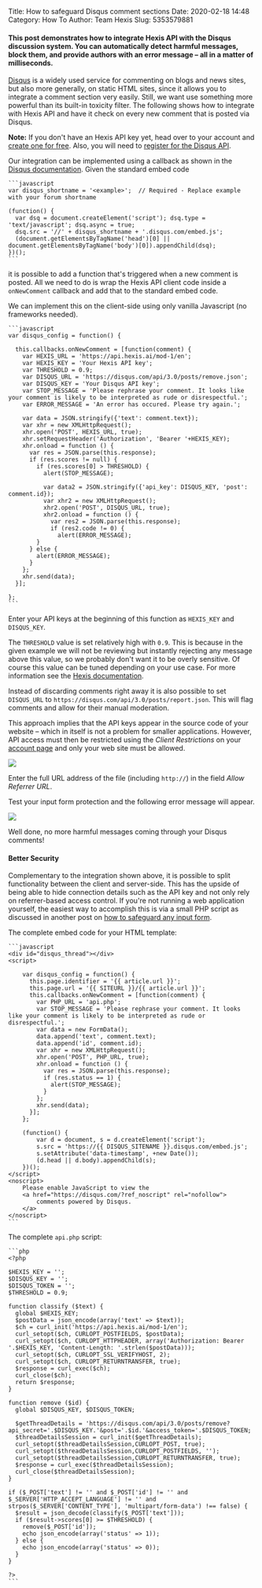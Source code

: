 Title: How to safeguard Disqus comment sections
Date: 2020-02-18 14:48
Category: How To
Author: Team Hexis
Slug: 5353579881

#### This post demonstrates how to integrate Hexis API with the Disqus discussion system. You can automatically detect harmful messages, block them, and provide authors with an error message &ndash; all in a matter of milliseconds.

[Disqus](https://disqus.com) is a widely used service for commenting on blogs and news sites, but also more generally, on static HTML sites, since it allows you to integrate a comment section very easily. Still, we want use something more powerful than its built-in toxicity filter. The following shows how to integrate with Hexis API and have it check on every new comment that is posted via Disqus.

**Note:** If you don't have an Hexis API key yet, head over to your account and [create one for free](https://hexis.ai/en/account/token). Also, you will need to [register for the Disqus API](https://disqus.com/api/applications/).

Our integration can be implemented using a callback as shown in the [Disqus documentation](https://help.disqus.com/en/articles/1717088-capture-disqus-commenting-activity-via-callbacks). Given the standard embed code

    ```javascript
    var disqus_shortname = '<example>';  // Required - Replace example with your forum shortname

    (function() {
      var dsq = document.createElement('script'); dsq.type = 'text/javascript'; dsq.async = true;
      dsq.src = '//' + disqus_shortname + '.disqus.com/embed.js';
      (document.getElementsByTagName('head')[0] || document.getElementsByTagName('body')[0]).appendChild(dsq);
    })();
    ```

it is possible to add a function that's triggered when a new comment is posted. All we need to do is wrap the Hexis API client code inside a `onNewComment` callback and add that to the standard embed code.

We can implement this on the client-side using only vanilla Javascript (no frameworks needed).

    ```javascript
    var disqus_config = function() {
      
      this.callbacks.onNewComment = [function(comment) {
        var HEXIS_URL = 'https://api.hexis.ai/mod-1/en';
        var HEXIS_KEY = 'Your Hexis API key';
        var THRESHOLD = 0.9;
        var DISQUS_URL = 'https://disqus.com/api/3.0/posts/remove.json';
        var DISQUS_KEY = 'Your Disqus API key';
        var STOP_MESSAGE = 'Please rephrase your comment. It looks like your comment is likely to be interpreted as rude or disrespectful.';
        var ERROR_MESSAGE = 'An error has occured. Please try again.';

        var data = JSON.stringify({'text': comment.text});
        var xhr = new XMLHttpRequest();
        xhr.open('POST', HEXIS_URL, true);
        xhr.setRequestHeader('Authorization', 'Bearer '+HEXIS_KEY);
        xhr.onload = function () {
          var res = JSON.parse(this.response);
          if (res.scores != null) {
            if (res.scores[0] > THRESHOLD) {
              alert(STOP_MESSAGE);
              
              var data2 = JSON.stringify({'api_key': DISQUS_KEY, 'post': comment.id});
              var xhr2 = new XMLHttpRequest();
              xhr2.open('POST', DISQUS_URL, true);
              xhr2.onload = function () {
                var res2 = JSON.parse(this.response);
                if (res2.code != 0) {
                  alert(ERROR_MESSAGE);
            }
          } else {
            alert(ERROR_MESSAGE);
          }
        };
        xhr.send(data);
      }];

    };
    ```

Enter your API keys at the beginning of this function as `HEXIS_KEY` and `DISQUS_KEY`.

The `THRESHOLD` value is set relatively high with `0.9`. This is because in the given example we will not be reviewing but instantly rejecting any message above this value, so we probably don't want it to be overly sensitive. Of course this value can be tuned depending on your use case. For more information see the [Hexis documentation](https://hexis.ai/en/docs#section/Using-the-API/Classification-Score).

Instead of discarding comments right away it is also possible to set `DISQUS_URL` to `https://disqus.com/api/3.0/posts/report.json`. This will flag comments and allow for their manual moderation.

This approach implies that the API keys appear in the source code of your website &ndash; which in itself is not a problem for smaller applications. However, API access must then be restricted using the _Client Restrictions_ on your [account page](https://hexis.ai/en/account/token) and only your web site must be allowed.

<img style="margin-right: 180px;" src="client_restrictions.png"/>

Enter the full URL address of the file (including `http://`) in the field _Allow Referrer URL_.

Test your input form protection and the following error message will appear.

<img style="margin-right: 220px;" src="bad_comment.png"/>

Well done, no more harmful messages coming through your Disqus comments!

#### Better Security

Complementary to the integration shown above, it is possible to split functionality between the client and server-side. This has the upside of being able to hide connection details such as the API key and not only rely on referrer-based access control. If you're not running a web application yourself, the easiest way to accomplish this is via a small PHP script as discussed in another post on [how to safeguard any input form](../secure_static_websites).

The complete embed code for your HTML template:

    ```javascript
    <div id="disqus_thread"></div>
    <script>

        var disqus_config = function() {
          this.page.identifier = '{{ article.url }}';
          this.page.url = '{{ SITEURL }}/{{ article.url }}';
          this.callbacks.onNewComment = [function(comment) {
            var PHP_URL = 'api.php';
            var STOP_MESSAGE = 'Please rephrase your comment. It looks like your comment is likely to be interpreted as rude or disrespectful.';
            var data = new FormData();
            data.append('text', comment.text);
            data.append('id', comment.id);
            var xhr = new XMLHttpRequest();
            xhr.open('POST', PHP_URL, true);
            xhr.onload = function () {
              var res = JSON.parse(this.response);
              if (res.status == 1) {
                alert(STOP_MESSAGE);
              }
            };
            xhr.send(data);
          }];
        };
        
        (function() {
            var d = document, s = d.createElement('script');
            s.src = 'https://{{ DISQUS_SITENAME }}.disqus.com/embed.js';
            s.setAttribute('data-timestamp', +new Date());
            (d.head || d.body).appendChild(s);
        })();
    </script>
    <noscript>
        Please enable JavaScript to view the 
        <a href="https://disqus.com/?ref_noscript" rel="nofollow">
            comments powered by Disqus.
        </a>
    </noscript>
    ```

The complete `api.php` script:

    ```php
    <?php

    $HEXIS_KEY = '';
    $DISQUS_KEY = '';
    $DISQUS_TOKEN = '';
    $THRESHOLD = 0.9;

    function classify ($text) {
      global $HEXIS_KEY;
      $postData = json_encode(array('text' => $text));
      $ch = curl_init('https://api.hexis.ai/mod-1/en');
      curl_setopt($ch, CURLOPT_POSTFIELDS, $postData);
      curl_setopt($ch, CURLOPT_HTTPHEADER, array('Authorization: Bearer '.$HEXIS_KEY, 'Content-Length: '.strlen($postData)));
      curl_setopt($ch, CURLOPT_SSL_VERIFYHOST, 2);
      curl_setopt($ch, CURLOPT_RETURNTRANSFER, true);
      $response = curl_exec($ch);
      curl_close($ch);
      return $response;
    }

    function remove ($id) {
      global $DISQUS_KEY, $DISQUS_TOKEN;

      $getThreadDetails = 'https://disqus.com/api/3.0/posts/remove?api_secret='.$DISQUS_KEY.'&post='.$id.'&access_token='.$DISQUS_TOKEN;
      $threadDetailsSession = curl_init($getThreadDetails);
      curl_setopt($threadDetailsSession,CURLOPT_POST, true);
      curl_setopt($threadDetailsSession,CURLOPT_POSTFIELDS, '');
      curl_setopt($threadDetailsSession,CURLOPT_RETURNTRANSFER, true);
      $response = curl_exec($threadDetailsSession);
      curl_close($threadDetailsSession);
    }

    if ($_POST['text'] != '' and $_POST['id'] != '' and $_SERVER['HTTP_ACCEPT_LANGUAGE'] != '' and strpos($_SERVER['CONTENT_TYPE'], 'multipart/form-data') !== false) {
      $result = json_decode(classify($_POST['text']));
      if ($result->scores[0] >= $THRESHOLD) {
        remove($_POST['id']);
        echo json_encode(array('status' => 1));
      } else {
        echo json_encode(array('status' => 0));
      }
    }

    ?>
    ```
